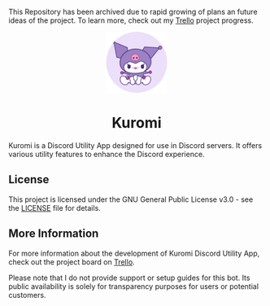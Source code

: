 This Repository has been archived due to rapid growing of plans an future ideas of the project.
To learn more, check out my [Trello](https://trello.com/b/fYomugl8/nekis-discord-apps) project progress.

<div align="center">
    <img src="kuromi-circle.png" alt="Kuromi" width="120">
</div>

<h1 align="center">Kuromi</h1>

Kuromi is a Discord Utility App designed for use in Discord servers. It offers various utility features to enhance the Discord experience.

## License

This project is licensed under the GNU General Public License v3.0 - see the [LICENSE](LICENSE) file for details.

## More Information

For more information about the development of Kuromi Discord Utility App, check out the project board on [Trello](https://trello.com/b/fYomugl8/nekis-discord-apps).

Please note that I do not provide support or setup guides for this bot. Its public availability is solely for transparency purposes for users or potential customers.

